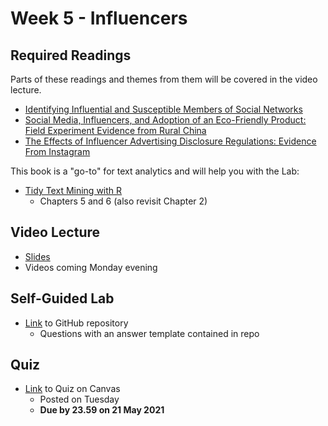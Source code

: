 # Week 5 - Influencers

## Required Readings

Parts of these readings and themes from them will be covered in the video lecture.

* [Identifying Influential and Susceptible Members of Social Networks][aral]
* [Social Media, Influencers, and Adoption of an Eco-Friendly Product: Field Experiment Evidence from Rural China][zhang]
* [The Effects of Influencer Advertising Disclosure Regulations: Evidence From Instagram][ershov]

This book is a "go-to" for text analytics and will help you with the Lab:

* [Tidy Text Mining with R][tidytext]
    * Chapters 5 and 6 (also revisit Chapter 2)

## Video Lecture

* [Slides][lecture-slides-05]
* Videos coming Monday evening
<!-- * Videos as a [playlist](https://www.youtube.com/playlist?list=PL9QkA7C7GRGXJkG_ezG3YtI_9mfsn3g2V) -->

## Self-Guided Lab

* [Link][lab-05] to GitHub repository 
    * Questions with an answer template contained in repo

## Quiz

* [Link][quiz-05] to Quiz on Canvas
    * Posted on Tuesday
    * **Due by 23.59 on 21 May 2021**

[aral]: https://static1.squarespace.com/static/5e680023bf798b61525c7831/t/5ed0fc2daa179d0d0a3bf5ed/1590754350409/identifying-influential-and-susceptible-members-of-social-networks.pdf
[zhang]: https://journals.sagepub.com/doi/pdf/10.1177/0022242920985784
[ershov]: https://www.dropbox.com/s/c6qn4us6gugwqqi/Influencers_ACM_EC_Website.pdf?dl=0
[tidytext]: https://www.tidytextmining.com/

[quiz-05]: https://tilburguniversity.instructure.com/courses/7508/quizzes
[lab-05]: https://github.com/tisem-digital-marketing/smwa-lab-05
[lecture-slides-05]: ../assets/lectures/week-05/week-05-slides.pdf
